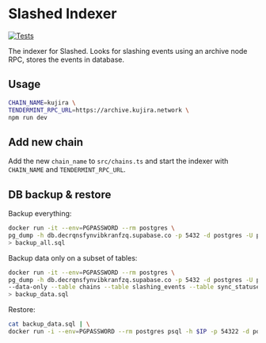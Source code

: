 # Slashed Indexer

[![Tests](https://github.com/AndreMiras/slashed/actions/workflows/tests.yml/badge.svg)](https://github.com/AndreMiras/slashed/actions/workflows/tests.yml)

The indexer for Slashed.
Looks for slashing events using an archive node RPC, stores the events in database.

## Usage

```sh
CHAIN_NAME=kujira \
TENDERMINT_RPC_URL=https://archive.kujira.network \
npm run dev
```

## Add new chain

Add the new `chain_name` to `src/chains.ts` and start the indexer with `CHAIN_NAME` and `TENDERMINT_RPC_URL`.

## DB backup & restore

Backup everything:

```sh
docker run -it --env=PGPASSWORD --rm postgres \
pg_dump -h db.decrqnsfynvibkranfzq.supabase.co -p 5432 -d postgres -U postgres \
> backup_all.sql
```

Backup data only on a subset of tables:

```sh
docker run -it --env=PGPASSWORD --rm postgres \
pg_dump -h db.decrqnsfynvibkranfzq.supabase.co -p 5432 -d postgres -U postgres \
--data-only --table chains --table slashing_events --table sync_statuses \
> backup_data.sql
```

Restore:

```sh
cat backup_data.sql | \
docker run -i --env=PGPASSWORD --rm postgres psql -h $IP -p 54322 -d postgres -U postgres
```
